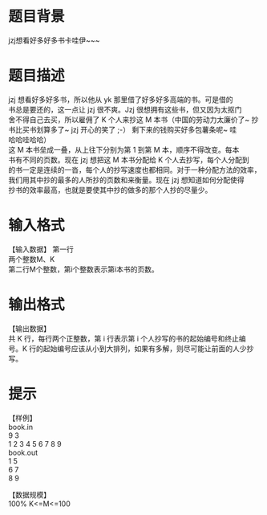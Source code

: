 # 

 
 # 题目背景 
<p>jzj想看好多好多书卡哇伊~~~</p> 

 
 # 题目描述 
<p>jzj&nbsp;想看好多好多书，所以他从&nbsp;yk&nbsp;那里借了好多好多高端的书。可是借的<br />
书总是要还的，这一点让&nbsp;jzj&nbsp;很不爽。Jzj&nbsp;很想拥有这些书，但又因为太抠门<br />
舍不得自己去买，所以雇佣了&nbsp;K&nbsp;个人来抄这&nbsp;M&nbsp;本书（中国的劳动力太廉价了~&nbsp;抄<br />
书比买书划算多了~&nbsp;jzj&nbsp;开心的笑了&nbsp;;-）&nbsp;剩下来的钱购买好多包薯条呢~&nbsp;哇<br />
哈哈哇哈哈）<br />
这&nbsp;M&nbsp;本书垒成一叠，从上往下分别为第&nbsp;1&nbsp;到第&nbsp;M&nbsp;本，顺序不得改变。每本<br />
书有不同的页数。现在&nbsp;jzj&nbsp;想把这&nbsp;M&nbsp;本书分配给&nbsp;K&nbsp;个人去抄写，每个人分配到<br />
的书一定是连续的一沓，每个人的抄写速度也都相同。对于一种分配方法的效率，<br />
我们用其中抄的最多的人所抄的页数和来衡量。现在&nbsp;jzj&nbsp;想知道如何分配使得<br />
抄书的效率最高，也就是要使其中抄的做多的那个人抄的尽量少。</p> 

 
 # 输入格式 
<p>【输入数据】&nbsp;第一行<br />
两个整数M、K<br />
第二行M个整数，第i个整数表示第i本书的页数。</p> 

 
 # 输出格式 
<p>【输出数据】<br />
共&nbsp;K&nbsp;行，每行两个正整数，第&nbsp;i&nbsp;行表示第&nbsp;i&nbsp;个人抄写的书的起始编号和终止编<br />
号。K&nbsp;行的起始编号应该从小到大排列，如果有多解，则尽可能让前面的人少抄<br />
写。</p> 

 
 # 提示 
<p>【样例】<br />
book.in<br />
9&nbsp;3<br />
1&nbsp;2&nbsp;3&nbsp;4&nbsp;5&nbsp;6&nbsp;7&nbsp;8&nbsp;9<br />
book.out<br />
1&nbsp;5<br />
6&nbsp;7<br />
8&nbsp;9</p>

<p>【数据规模】<br />
100%&nbsp;K&lt;=M&lt;=100</p> 
